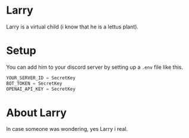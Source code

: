 # Larry
Larry is a virtual child (i know that he is a lettus plant). 

# Setup
You can add him to your discord server by setting up a ```.env``` file like this.

``` python
YOUR_SERVER_ID = SecretKey 
BOT_TOKEN = SecretKey
OPENAI_API_KEY = SecretKey
````

# About Larry
In case someone was wondering, yes Larry i real.
